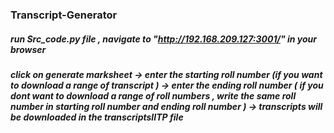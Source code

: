 ### Transcript-Generator
##### run Src_code.py file , navigate to "http://192.168.209.127:3001/" in your browser 
##### click on generate marksheet -> enter the starting roll number (if you want to download a range of transcript ) -> enter the ending roll number ( if you dont want to download a range of roll numbers , write the  same roll number in starting roll number and ending roll number ) ->  transcripts will be downloaded in the transcriptsIITP file
